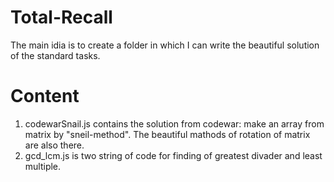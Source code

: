 # Total-Recall
The main idia is to create a folder in which I can write the beautiful solution of the standard tasks.
# Content
1. codewarSnail.js contains the solution from codewar: make an array from matrix by "sneil-method". The beautiful mathods of rotation of matrix are also    there.
2. gcd_lcm.js is two string of code for finding of greatest divader and least multiple.
